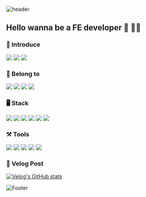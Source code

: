 ![header](https://capsule-render.vercel.app/api?type=waving&color=auto&height=100&section=header&text=Uh_JaeO_Neul&fontSize=30)

## Hello wanna be a FE developer 👋 🧑‍💻

### 👻 Introduce

<a href="https://www.instagram.com/uh_jaeo_neul/"><img src="https://img.shields.io/badge/Instagram-FF00BF?style=flat-square&logo=Instagram&logoColor=white"/></a> <a href="https://velog.io/@jaeochoiii"><img src="https://img.shields.io/badge/Velog-01DFA5?style=flat-square&logo=Velog&logoColor=white"/></a> <a href="https://github.com/jaeochoii"><img src="https://img.shields.io/badge/Github-6E6E6E?style=flat-square&logo=Github&logoColor=white"/></a>


### 🏢 Belong to

<img src="https://img.shields.io/badge/Inha University-2E9AFE?style=flat-square&logo=university&logoColor=white"/> <img src="https://img.shields.io/badge/Computer Science Engineering-0B3861?style=flat-square&logo=computer&logoColor=white"/>
<img src="https://img.shields.io/badge/LIKELION10th-FF8000?style=flat-square&logo=likelion&logoColor=white"/> <img src="https://img.shields.io/badge/LIKELION11th-FF8000?style=flat-square&logo=likelion&logoColor=white"/>

### 🖥️ Stack
<img src="https://img.shields.io/badge/Html-045FB4?style=flat-square&logo=HTML5&logoColor=white"/> <img src="https://img.shields.io/badge/CSS-FE2E2E?style=flat-square&logo=Css3&logoColor=white"/> <img src="https://img.shields.io/badge/JavaScript-FFBF00?style=flat-square&logo=Javascript&logoColor=white"/> <img src="https://img.shields.io/badge/React-00BFFF?style=flat-square&logo=React&logoColor=white"/> <img src="https://img.shields.io/badge/C++-01DF74?style=flat-square&logo=C&logoColor=white"/> <img src="https://img.shields.io/badge/Python-2E64FE?style=flat-square&logo=Python&logoColor=white"/>

### ⚒️ Tools
<img src="https://img.shields.io/badge/VisualStudioCode-2E9AFE?style=flat-square&logo=VisualStudioCode&logoColor=white"/> <img src="https://img.shields.io/badge/Xcode-084B8A?style=flat-square&logo=Xcode&logoColor=white"/> <img src="https://img.shields.io/badge/Github-6E6E6E?style=flat-square&logo=Github&logoColor=white"/></a> <img src="https://img.shields.io/badge/Figma-FF0080?style=flat-square&logo=Figma&logoColor=white"/></a> <img src="https://img.shields.io/badge/Notion-FFFFFF?style=flat-square&logo=Notion&logoColor=black"/></a>

### 📝 Velog Post
[![Velog's GitHub stats](https://velog-readme-stats.vercel.app/api?name=jaeochoiii&color=dark)]([https://github.com/eungyeole/velog-readme-stats](https://velog.io/@jaeochoiii))

![Footer](https://capsule-render.vercel.app/api?type=waving&color=auto&height=120&section=footer)


<!--
**jaeochoii/jaeochoii** is a ✨ _special_ ✨ repository because its `README.md` (this file) appears on your GitHub profile.

Here are some ideas to get you started:

- 🔭 I’m currently working on ...
- 🌱 I’m currently learning ...
- 👯 I’m looking to collaborate on ...
- 🤔 I’m looking for help with ...
- 💬 Ask me about ...
- 📫 How to reach me: ...
- 😄 Pronouns: ...
- ⚡ Fun fact: ...
-->
